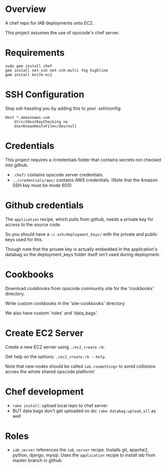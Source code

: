 Overview
========

A chef repo for IAB deployments onto EC2.

This project assumes the use of opscode's chef server.

Requirements
============

    sudo gem install chef
    gem install net-ssh net-ssh-multi fog highline
    gem install knife-ec2

SSH Configuration
=================

Stop ssh hassling you by adding this to your .ssh/config:

    Host *.amazonaws.com
        StrictHostKeyChecking no
        UserKnownHostsFile=/dev/null

Credentials
===========

This project requires a /credentials folder that contains secrets not checked into github.

* `.chef/` contains opscode server credentials.
* `../credentials/aws/` contains AWS credentials.
(Note that the Amazon SSH key must be mode 600)

Github credentials
==================

The `application` recipe, which pulls from github, needs a private key for access to the source code.

So you should have a `~/.ssh/deployment_keys/` with the private and public keys used for this.

Though note that the private key is actually embedded in the application's databag so
the deployment_keys folder itself isn't used during deployment.

Cookbooks
=========

Download cookbooks from opscode community site for the 'cookbooks' directory.

Write custom cookbooks in the 'site-cookbooks' directory.

We also have custom 'roles' and 'data_bags'.

Create EC2 Server
=================

Create a new EC2 server using `./ec2_create.rb`.

Get help on the options: `./ec2_create.rb --help`.

Note that new nodes should be called `iab.<something>` to avoid 
collisions across the whole shared opscode platform!

Chef development
================

* `rake install`: upload local repo to chef server
* BUT data bags don't get uploaded so do: `rake databag:upload_all` as well

Roles
=====

* `iab_server` references the `iab_server` recipe. 
  Installs git, apache2, python, django, mysql.
  Uses the `application` recipe to install iab from master branch in github.
